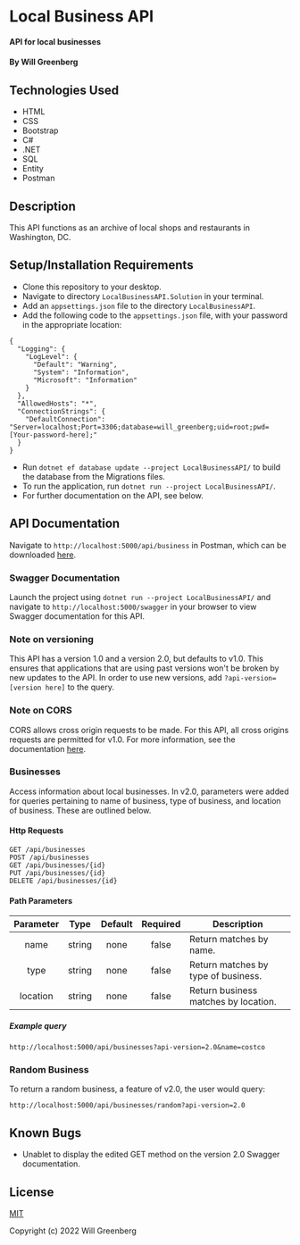# Local Business API

#### API for local businesses

#### By Will Greenberg

## Technologies Used

* HTML
* CSS
* Bootstrap
* C#
* .NET
* SQL
* Entity
* Postman

## Description

This API functions as an archive of local shops and restaurants in Washington, DC.

## Setup/Installation Requirements

* Clone this repository to your desktop.
* Navigate to directory `LocalBusinessAPI.Solution` in your terminal.
* Add an `appsettings.json` file to the directory `LocalBusinessAPI`.
* Add the following code to the `appsettings.json` file, with your password in the appropriate location:
```
{
  "Logging": {
    "LogLevel": {
      "Default": "Warning",
      "System": "Information",
      "Microsoft": "Information"
    }
  },
  "AllowedHosts": "*",
  "ConnectionStrings": {
    "DefaultConnection": "Server=localhost;Port=3306;database=will_greenberg;uid=root;pwd=[Your-password-here];"
  }
}
```
* Run `dotnet ef database update --project LocalBusinessAPI/` to build the database from the Migrations files.
* To run the application, run `dotnet run --project LocalBusinessAPI/`.
* For further documentation on the API, see below.

## API Documentation

Navigate to `http://localhost:5000/api/business` in Postman, which can be downloaded [here](https://www.postman.com/downloads/).

### Swagger Documentation

Launch the project using `dotnet run --project LocalBusinessAPI/` and navigate to `http://localhost:5000/swagger` in your browser to view Swagger documentation for this API.


### Note on versioning

This API has a version 1.0 and a version 2.0, but defaults to v1.0. This ensures that applications that are using past versions won't be broken by new updates to the API. In order to use new versions, add `?api-version=[version here]` to the query. 

### Note on CORS

CORS allows cross origin requests to be made. For this API, all cross origins requests are permitted for v1.0. For more information, see the documentation [here](https://docs.microsoft.com/en-us/aspnet/core/security/cors?view=aspnetcore-2.2#how-cors).

### Businesses

Access information about local businesses. In v2.0, parameters were added for queries pertaining to name of business, type of business, and location of business. These are outlined below.

#### Http Requests

```
GET /api/businesses
POST /api/businesses
GET /api/businesses/{id}
PUT /api/businesses/{id}
DELETE /api/businesses/{id}
```

#### Path Parameters
| Parameter | Type | Default | Required | Description |
| :---: | :---: | :---: | :---: | --- |
| name | string | none | false | Return matches by name.
| type | string | none | false | Return matches by type of business. |
| location | string | none | false | Return business matches by location. |

##### Example query

```http://localhost:5000/api/businesses?api-version=2.0&name=costco```

### Random Business

To return a random business, a feature of v2.0, the user would query:

```
http://localhost:5000/api/businesses/random?api-version=2.0
```

## Known Bugs

* Unablet to display the edited GET method on the version 2.0 Swagger documentation.

## License

[MIT](https://opensource.org/licenses/MIT)

Copyright (c) 2022 Will Greenberg